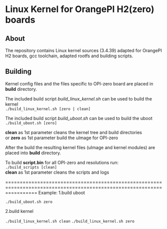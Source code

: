 Linux Kernel for OrangePI H2(zero) boards
===================================

About
-----

The repository contains Linux kernel sources (3.4.39) adapted for OrangePI H2 boards, gcc toolchain, adapted rootfs and building scripts.

Building
--------

Kernel config files and the files specific to OPI-zero board are placed in **build** directory.

The included build script *build_linux_kernel.sh* can be used to build the kernel<br />
`./build_linux_kernel.sh [zero | clean]`

The included build script *build_uboot.sh* can be used to build the uboot<br />
`./build_uboot.sh [zero]`

**clean** as 1st parameter cleans the kernel tree and build directories<br />
or
**zero** as 1st parameter build the uImage for OPI-zero<br />

After the build the resulting kernel files (uImage and kernel modules) are placed into **build** directory.

To build **script.bin** for all OPI-zero and resolutions run:<br />
`./build_scripts [clean]`<br />
**clean** as 1st parameter cleans the scripts and logs<br />

=======================================================================================================================
Example:
1.build uboot

`./build_uboot.sh zero`

2.build kernel

`./build_linux_kernel.sh clean`
`./build_linux_kernel.sh zero`

